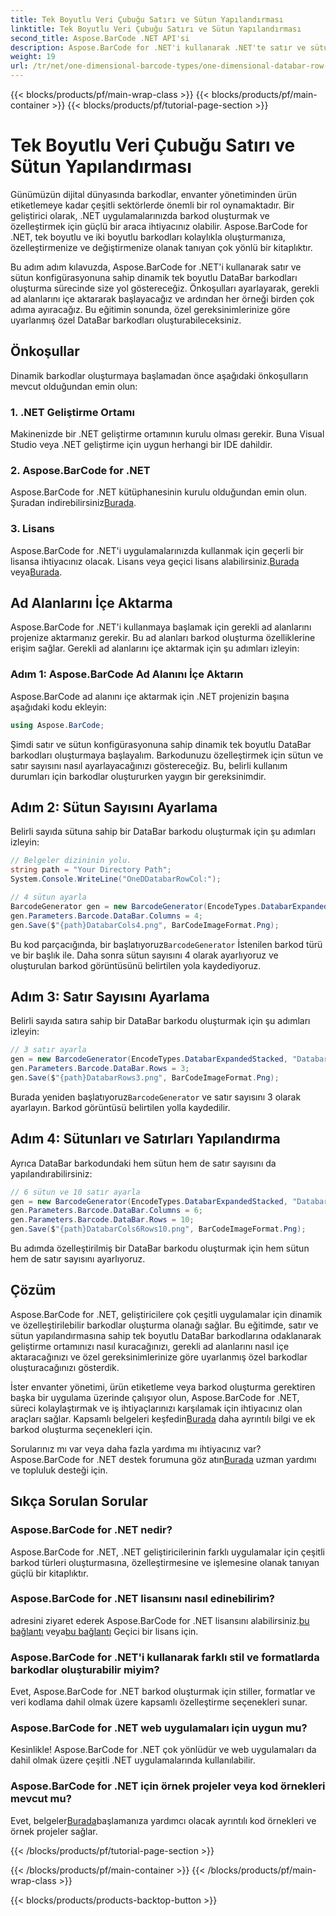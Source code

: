```yaml
---
title: Tek Boyutlu Veri Çubuğu Satırı ve Sütun Yapılandırması
linktitle: Tek Boyutlu Veri Çubuğu Satırı ve Sütun Yapılandırması
second_title: Aspose.BarCode .NET API'si
description: Aspose.BarCode for .NET'i kullanarak .NET'te satır ve sütun konfigürasyonuna sahip dinamik tek boyutlu DataBar barkodları oluşturun. Özelleştirme artık çok kolay!
weight: 19
url: /tr/net/one-dimensional-barcode-types/one-dimensional-databar-row-column-configuration/
---
```


{{< blocks/products/pf/main-wrap-class >}}
{{< blocks/products/pf/main-container >}}
{{< blocks/products/pf/tutorial-page-section >}}

# Tek Boyutlu Veri Çubuğu Satırı ve Sütun Yapılandırması


Günümüzün dijital dünyasında barkodlar, envanter yönetiminden ürün etiketlemeye kadar çeşitli sektörlerde önemli bir rol oynamaktadır. Bir geliştirici olarak, .NET uygulamalarınızda barkod oluşturmak ve özelleştirmek için güçlü bir araca ihtiyacınız olabilir. Aspose.BarCode for .NET, tek boyutlu ve iki boyutlu barkodları kolaylıkla oluşturmanıza, özelleştirmenize ve değiştirmenize olanak tanıyan çok yönlü bir kitaplıktır.

Bu adım adım kılavuzda, Aspose.BarCode for .NET'i kullanarak satır ve sütun konfigürasyonuna sahip dinamik tek boyutlu DataBar barkodları oluşturma sürecinde size yol göstereceğiz. Önkoşulları ayarlayarak, gerekli ad alanlarını içe aktararak başlayacağız ve ardından her örneği birden çok adıma ayıracağız. Bu eğitimin sonunda, özel gereksinimlerinize göre uyarlanmış özel DataBar barkodları oluşturabileceksiniz.

## Önkoşullar

Dinamik barkodlar oluşturmaya başlamadan önce aşağıdaki önkoşulların mevcut olduğundan emin olun:

### 1. .NET Geliştirme Ortamı

Makinenizde bir .NET geliştirme ortamının kurulu olması gerekir. Buna Visual Studio veya .NET geliştirme için uygun herhangi bir IDE dahildir.

### 2. Aspose.BarCode for .NET

 Aspose.BarCode for .NET kütüphanesinin kurulu olduğundan emin olun. Şuradan indirebilirsiniz[Burada](https://releases.aspose.com/barcode/net/).

### 3. Lisans

 Aspose.BarCode for .NET'i uygulamalarınızda kullanmak için geçerli bir lisansa ihtiyacınız olacak. Lisans veya geçici lisans alabilirsiniz.[Burada](https://purchase.aspose.com/buy) veya[Burada](https://purchase.aspose.com/temporary-license/).

## Ad Alanlarını İçe Aktarma

Aspose.BarCode for .NET'i kullanmaya başlamak için gerekli ad alanlarını projenize aktarmanız gerekir. Bu ad alanları barkod oluşturma özelliklerine erişim sağlar. Gerekli ad alanlarını içe aktarmak için şu adımları izleyin:

### Adım 1: Aspose.BarCode Ad Alanını İçe Aktarın

Aspose.BarCode ad alanını içe aktarmak için .NET projenizin başına aşağıdaki kodu ekleyin:

```csharp
using Aspose.BarCode;
```

Şimdi satır ve sütun konfigürasyonuna sahip dinamik tek boyutlu DataBar barkodları oluşturmaya başlayalım. Barkodunuzu özelleştirmek için sütun ve satır sayısını nasıl ayarlayacağınızı göstereceğiz. Bu, belirli kullanım durumları için barkodlar oluştururken yaygın bir gereksinimdir.

## Adım 2: Sütun Sayısını Ayarlama

Belirli sayıda sütuna sahip bir DataBar barkodu oluşturmak için şu adımları izleyin:

```csharp
// Belgeler dizininin yolu.
string path = "Your Directory Path";
System.Console.WriteLine("OneDDatabarRowCol:");

// 4 sütun ayarla
BarcodeGenerator gen = new BarcodeGenerator(EncodeTypes.DatabarExpandedStacked, "Databar Expanded Stacked long");
gen.Parameters.Barcode.DataBar.Columns = 4;
gen.Save($"{path}DatabarCols4.png", BarCodeImageFormat.Png);
```

 Bu kod parçacığında, bir başlatıyoruz`BarcodeGenerator` İstenilen barkod türü ve bir başlık ile. Daha sonra sütun sayısını 4 olarak ayarlıyoruz ve oluşturulan barkod görüntüsünü belirtilen yola kaydediyoruz.

## Adım 3: Satır Sayısını Ayarlama

Belirli sayıda satıra sahip bir DataBar barkodu oluşturmak için şu adımları izleyin:

```csharp
// 3 satır ayarla
gen = new BarcodeGenerator(EncodeTypes.DatabarExpandedStacked, "Databar Expanded Stacked long");
gen.Parameters.Barcode.DataBar.Rows = 3;
gen.Save($"{path}DatabarRows3.png", BarCodeImageFormat.Png);
```

 Burada yeniden başlatıyoruz`BarcodeGenerator` ve satır sayısını 3 olarak ayarlayın. Barkod görüntüsü belirtilen yolla kaydedilir.

## Adım 4: Sütunları ve Satırları Yapılandırma

Ayrıca DataBar barkodundaki hem sütun hem de satır sayısını da yapılandırabilirsiniz:

```csharp
// 6 sütun ve 10 satır ayarla
gen = new BarcodeGenerator(EncodeTypes.DatabarExpandedStacked, "Databar Expanded Stacked long");
gen.Parameters.Barcode.DataBar.Columns = 6;
gen.Parameters.Barcode.DataBar.Rows = 10;
gen.Save($"{path}DatabarCols6Rows10.png", BarCodeImageFormat.Png);
```

Bu adımda özelleştirilmiş bir DataBar barkodu oluşturmak için hem sütun hem de satır sayısını ayarlıyoruz.

## Çözüm

Aspose.BarCode for .NET, geliştiricilere çok çeşitli uygulamalar için dinamik ve özelleştirilebilir barkodlar oluşturma olanağı sağlar. Bu eğitimde, satır ve sütun yapılandırmasına sahip tek boyutlu DataBar barkodlarına odaklanarak geliştirme ortamınızı nasıl kuracağınızı, gerekli ad alanlarını nasıl içe aktaracağınızı ve özel gereksinimlerinize göre uyarlanmış özel barkodlar oluşturacağınızı gösterdik.

 İster envanter yönetimi, ürün etiketleme veya barkod oluşturma gerektiren başka bir uygulama üzerinde çalışıyor olun, Aspose.BarCode for .NET, süreci kolaylaştırmak ve iş ihtiyaçlarınızı karşılamak için ihtiyacınız olan araçları sağlar. Kapsamlı belgeleri keşfedin[Burada](https://reference.aspose.com/barcode/net/) daha ayrıntılı bilgi ve ek barkod oluşturma seçenekleri için.

Sorularınız mı var veya daha fazla yardıma mı ihtiyacınız var? Aspose.BarCode for .NET destek forumuna göz atın[Burada](https://forum.aspose.com/c/barcode/13) uzman yardımı ve topluluk desteği için.

## Sıkça Sorulan Sorular

### Aspose.BarCode for .NET nedir?
Aspose.BarCode for .NET, .NET geliştiricilerinin farklı uygulamalar için çeşitli barkod türleri oluşturmasına, özelleştirmesine ve işlemesine olanak tanıyan güçlü bir kitaplıktır.

### Aspose.BarCode for .NET lisansını nasıl edinebilirim?
 adresini ziyaret ederek Aspose.BarCode for .NET lisansını alabilirsiniz.[bu bağlantı](https://purchase.aspose.com/buy) veya[bu bağlantı](https://purchase.aspose.com/temporary-license/) Geçici bir lisans için.

### Aspose.BarCode for .NET'i kullanarak farklı stil ve formatlarda barkodlar oluşturabilir miyim?
Evet, Aspose.BarCode for .NET barkod oluşturmak için stiller, formatlar ve veri kodlama dahil olmak üzere kapsamlı özelleştirme seçenekleri sunar.

### Aspose.BarCode for .NET web uygulamaları için uygun mu?
Kesinlikle! Aspose.BarCode for .NET çok yönlüdür ve web uygulamaları da dahil olmak üzere çeşitli .NET uygulamalarında kullanılabilir.

### Aspose.BarCode for .NET için örnek projeler veya kod örnekleri mevcut mu?
 Evet, belgeler[Burada](https://reference.aspose.com/barcode/net/)başlamanıza yardımcı olacak ayrıntılı kod örnekleri ve örnek projeler sağlar.



{{< /blocks/products/pf/tutorial-page-section >}}

{{< /blocks/products/pf/main-container >}}
{{< /blocks/products/pf/main-wrap-class >}}

{{< blocks/products/products-backtop-button >}}
